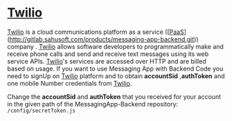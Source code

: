 # [Twilio](https://www.twilio.com/)

[Twilio](https://www.twilio.com/) is a cloud communications platform as a service \([[PaaS](https://en.wikipedia.org/wiki/Platform_as_a_service)](http://gitlab.sahusoft.com/products/messaging-app-backend.git)\) company . [Twilio](https://www.twilio.com/) allows software developers to programmatically make and receive phone calls and send and receive text messages using its web service APIs. [Twilio](https://www.twilio.com/)'s services are accessed over HTTP and are billed based on usage. If you want to use Messaging App with Backend Code you need to signUp on [Twilio](https://www.twilio.com/) platform and to obtain **accountSid** ,**authToken** and one mobile Number credentials from [Twilio](https://www.twilio.com/).

Change the **accountSid** and **authToken** that you received for your account in the given path of the MessagingApp-Backend repository:
``` /config/secretToken.js ```
